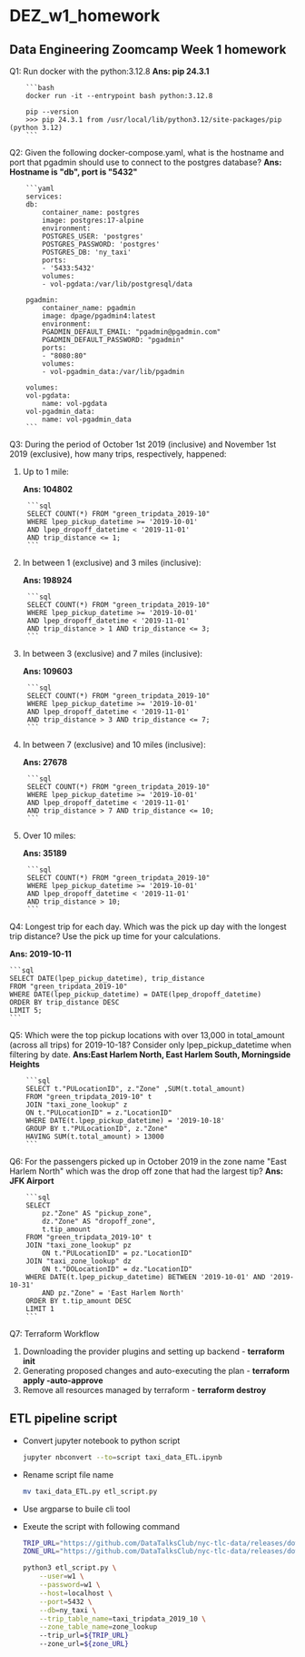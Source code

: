 # DEZ_w1_homework

## Data Engineering Zoomcamp Week 1 homework

Q1: Run docker with the python:3.12.8
    **Ans: pip 24.3.1**

        ```bash
        docker run -it --entrypoint bash python:3.12.8

        pip --version
        >>> pip 24.3.1 from /usr/local/lib/python3.12/site-packages/pip (python 3.12)
        ```

Q2: Given the following docker-compose.yaml, what is the hostname and port that pgadmin should use to connect to the postgres database?
    **Ans: Hostname is "db", port is "5432"**

        ```yaml
        services:
        db:
            container_name: postgres
            image: postgres:17-alpine
            environment:
            POSTGRES_USER: 'postgres'
            POSTGRES_PASSWORD: 'postgres'
            POSTGRES_DB: 'ny_taxi'
            ports:
            - '5433:5432'
            volumes:
            - vol-pgdata:/var/lib/postgresql/data

        pgadmin:
            container_name: pgadmin
            image: dpage/pgadmin4:latest
            environment:
            PGADMIN_DEFAULT_EMAIL: "pgadmin@pgadmin.com"
            PGADMIN_DEFAULT_PASSWORD: "pgadmin"
            ports:
            - "8080:80"
            volumes:
            - vol-pgadmin_data:/var/lib/pgadmin  

        volumes:
        vol-pgdata:
            name: vol-pgdata
        vol-pgadmin_data:
            name: vol-pgadmin_data
        ```

Q3: During the period of October 1st 2019 (inclusive) and November 1st 2019 (exclusive), how many trips, respectively, happened:

1. Up to 1 mile:

    **Ans: 104802**

        ```sql
        SELECT COUNT(*) FROM "green_tripdata_2019-10"
        WHERE lpep_pickup_datetime >= '2019-10-01'
        AND lpep_dropoff_datetime < '2019-11-01'
        AND trip_distance <= 1;
        ```

2. In between 1 (exclusive) and 3 miles (inclusive):

    **Ans: 198924**

        ```sql
        SELECT COUNT(*) FROM "green_tripdata_2019-10"
        WHERE lpep_pickup_datetime >= '2019-10-01'
        AND lpep_dropoff_datetime < '2019-11-01'
        AND trip_distance > 1 AND trip_distance <= 3;
        ```

3. In between 3 (exclusive) and 7 miles (inclusive):

    **Ans: 109603**

        ```sql
        SELECT COUNT(*) FROM "green_tripdata_2019-10"
        WHERE lpep_pickup_datetime >= '2019-10-01'
        AND lpep_dropoff_datetime < '2019-11-01'
        AND trip_distance > 3 AND trip_distance <= 7;
        ```

4. In between 7 (exclusive) and 10 miles (inclusive):

    **Ans: 27678**

        ```sql
        SELECT COUNT(*) FROM "green_tripdata_2019-10"
        WHERE lpep_pickup_datetime >= '2019-10-01'
        AND lpep_dropoff_datetime < '2019-11-01'
        AND trip_distance > 7 AND trip_distance <= 10;
        ```

5. Over 10 miles:

    **Ans: 35189**

        ```sql
        SELECT COUNT(*) FROM "green_tripdata_2019-10"
        WHERE lpep_pickup_datetime >= '2019-10-01'
        AND lpep_dropoff_datetime < '2019-11-01'
        AND trip_distance > 10;
        ```

Q4: Longest trip for each day. Which was the pick up day with the longest trip distance? Use the pick up time for your calculations.

**Ans: 2019-10-11**

    ```sql
    SELECT DATE(lpep_pickup_datetime), trip_distance
    FROM "green_tripdata_2019-10"
    WHERE DATE(lpep_pickup_datetime) = DATE(lpep_dropoff_datetime)
    ORDER BY trip_distance DESC
    LIMIT 5;
    ```

Q5: Which were the top pickup locations with over 13,000 in total_amount (across all trips) for 2019-10-18?
Consider only lpep_pickup_datetime when filtering by date.
    **Ans:East Harlem North, East Harlem South, Morningside Heights**

        ```sql
        SELECT t."PULocationID", z."Zone" ,SUM(t.total_amount)
        FROM "green_tripdata_2019-10" t
        JOIN "taxi_zone_lookup" z
        ON t."PULocationID" = z."LocationID"
        WHERE DATE(t.lpep_pickup_datetime) = '2019-10-18'
        GROUP BY t."PULocationID", z."Zone"
        HAVING SUM(t.total_amount) > 13000
        ```
Q6: For the passengers picked up in October 2019 in the zone name "East Harlem North" which was the drop off zone that had the largest tip?
    **Ans: JFK Airport**

        ```sql
        SELECT
            pz."Zone" AS "pickup_zone",
            dz."Zone" AS "dropoff_zone",
            t.tip_amount
        FROM "green_tripdata_2019-10" t
        JOIN "taxi_zone_lookup" pz
            ON t."PULocationID" = pz."LocationID"
        JOIN "taxi_zone_lookup" dz
            ON t."DOLocationID" = dz."LocationID"
        WHERE DATE(t.lpep_pickup_datetime) BETWEEN '2019-10-01' AND '2019-10-31'
            AND pz."Zone" = 'East Harlem North'
        ORDER BY t.tip_amount DESC
        LIMIT 1
        ```

Q7: Terraform Workflow

1. Downloading the provider plugins and setting up backend - **terraform init**
2. Generating proposed changes and auto-executing the plan - **terraform apply -auto-approve**
3. Remove all resources managed by terraform - **terraform destroy**

## ETL pipeline script

- Convert jupyter notebook to python script

    ```bash
    jupyter nbconvert --to=script taxi_data_ETL.ipynb
    ```
- Rename script file name

    ```bash
    mv taxi_data_ETL.py etl_script.py
    ```

- Use argparse to buile cli tool

- Exeute the script with following command

    ```bash
    TRIP_URL="https://github.com/DataTalksClub/nyc-tlc-data/releases/download/green/green_tripdata_2019-10.csv.gz"
    ZONE_URL="https://github.com/DataTalksClub/nyc-tlc-data/releases/download/misc/taxi_zone_lookup.csv"

    python3 etl_script.py \
        --user=w1 \
        --password=w1 \
        --host=localhost \
        --port=5432 \
        --db=ny_taxi \
        --trip_table_name=taxi_tripdata_2019_10 \
        --zone_table_name=zone_lookup
        --trip_url=${TRIP_URL}
        --zone_url=${zone_URL}
    ```